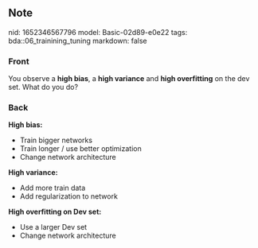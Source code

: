 ## Note
nid: 1652346567796
model: Basic-02d89-e0e22
tags: bda::06_trainining_tuning
markdown: false

### Front
You observe a <b>high bias</b>, a <b>high variance</b> and <b>high
overfitting</b> on the dev set. What do you do?

### Back
<b>High bias:</b>
<ul>
  <li>Train bigger networks
  <li>Train longer / use better optimization
  <li>Change network architecture
</ul><b>High variance:</b>
<ul>
  <li>Add more train data
  <li>Add regularization to network
</ul><b>High overfitting on Dev set:</b>
<ul>
  <li>Use a larger Dev set
  <li>Change network architecture
</ul>
